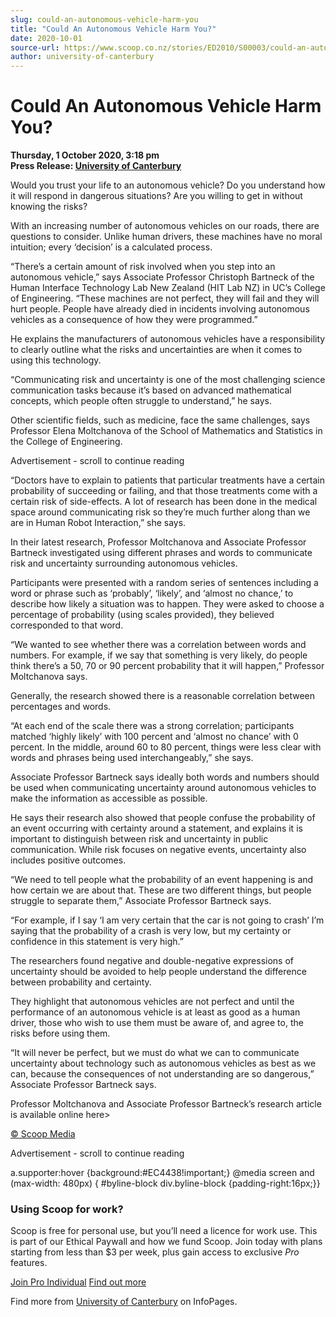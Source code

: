```yaml
---
slug: could-an-autonomous-vehicle-harm-you
title: "Could An Autonomous Vehicle Harm You?"
date: 2020-10-01
source-url: https://www.scoop.co.nz/stories/ED2010/S00003/could-an-autonomous-vehicle-harm-you.htm
author: university-of-canterbury
---
```

Could An Autonomous Vehicle Harm You?
=====================================

**Thursday, 1 October 2020, 3:18 pm**  
**Press Release: [University of Canterbury](https://info.scoop.co.nz/University_of_Canterbury)**

Would you trust your life to an autonomous vehicle? Do you understand how it will respond in dangerous situations? Are you willing to get in without knowing the risks?

With an increasing number of autonomous vehicles on our roads, there are questions to consider. Unlike human drivers, these machines have no moral intuition; every ‘decision’ is a calculated process.

“There’s a certain amount of risk involved when you step into an autonomous vehicle,” says Associate Professor Christoph Bartneck of the Human Interface Technology Lab New Zealand (HIT Lab NZ) in UC’s College of Engineering. “These machines are not perfect, they will fail and they will hurt people. People have already died in incidents involving autonomous vehicles as a consequence of how they were programmed.”

He explains the manufacturers of autonomous vehicles have a responsibility to clearly outline what the risks and uncertainties are when it comes to using this technology.

“Communicating risk and uncertainty is one of the most challenging science communication tasks because it’s based on advanced mathematical concepts, which people often struggle to understand,” he says.

Other scientific fields, such as medicine, face the same challenges, says Professor Elena Moltchanova of the School of Mathematics and Statistics in the College of Engineering.

Advertisement - scroll to continue reading





“Doctors have to explain to patients that particular treatments have a certain probability of succeeding or failing, and that those treatments come with a certain risk of side-effects. A lot of research has been done in the medical space around communicating risk so they’re much further along than we are in Human Robot Interaction,” she says.

In their latest research, Professor Moltchanova and Associate Professor Bartneck investigated using different phrases and words to communicate risk and uncertainty surrounding autonomous vehicles.

Participants were presented with a random series of sentences including a word or phrase such as ‘probably’, ‘likely’, and ‘almost no chance,’ to describe how likely a situation was to happen. They were asked to choose a percentage of probability (using scales provided), they believed corresponded to that word.

“We wanted to see whether there was a correlation between words and numbers. For example, if we say that something is very likely, do people think there’s a 50, 70 or 90 percent probability that it will happen,” Professor Moltchanova says.

Generally, the research showed there is a reasonable correlation between percentages and words.

“At each end of the scale there was a strong correlation; participants matched ‘highly likely’ with 100 percent and ‘almost no chance’ with 0 percent. In the middle, around 60 to 80 percent, things were less clear with words and phrases being used interchangeably,” she says.

Associate Professor Bartneck says ideally both words and numbers should be used when communicating uncertainty around autonomous vehicles to make the information as accessible as possible.

He says their research also showed that people confuse the probability of an event occurring with certainty around a statement, and explains it is important to distinguish between risk and uncertainty in public communication. While risk focuses on negative events, uncertainty also includes positive outcomes.

“We need to tell people what the probability of an event happening is and how certain we are about that. These are two different things, but people struggle to separate them,” Associate Professor Bartneck says.

“For example, if I say ‘I am very certain that the car is not going to crash’ I’m saying that the probability of a crash is very low, but my certainty or confidence in this statement is very high.”

The researchers found negative and double-negative expressions of uncertainty should be avoided to help people understand the difference between probability and certainty.

They highlight that autonomous vehicles are not perfect and until the performance of an autonomous vehicle is at least as good as a human driver, those who wish to use them must be aware of, and agree to, the risks before using them.

“It will never be perfect, but we must do what we can to communicate uncertainty about technology such as autonomous vehicles as best as we can, because the consequences of not understanding are so dangerous,” Associate Professor Bartneck says.

Professor Moltchanova and Associate Professor Bartneck’s research article is available online here>

[© Scoop Media](http://www.scoop.co.nz/about/terms.html)  

Advertisement - scroll to continue reading



a.supporter:hover {background:#EC4438!important;} @media screen and (max-width: 480px) { #byline-block div.byline-block {padding-right:16px;}}

### Using Scoop for work?

Scoop is free for personal use, but you’ll need a licence for work use. This is part of our Ethical Paywall and how we fund Scoop. Join today with plans starting from less than $3 per week, plus gain access to exclusive _Pro_ features.  
  
[Join Pro Individual](https://pro.scoop.co.nz/Individual/?from=ProIn24) [Find out more](https://pro.scoop.co.nz/using-scoop-for-work/?from=ProIn24)

Find more from [University of Canterbury](https://info.scoop.co.nz/University_of_Canterbury) on InfoPages.